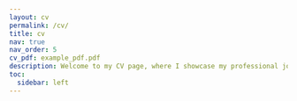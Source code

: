 ```yaml
---
layout: cv
permalink: /cv/
title: cv
nav: true
nav_order: 5
cv_pdf: example_pdf.pdf
description: Welcome to my CV page, where I showcase my professional journey, skills, and accomplishments in the field of data analytics. With a strong background in data analysis, governance, and operations, I am dedicated to leveraging data-driven insights to drive business success and innovation. Explore my CV to learn more about my expertise, experiences, and contributions in the dynamic realm of data analytics.
toc:
  sidebar: left
---
```

